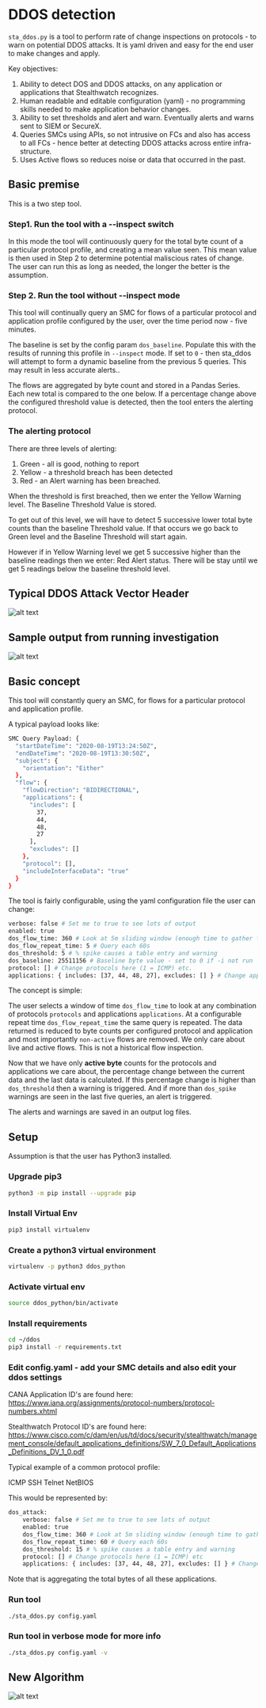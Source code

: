 # DDOS detection

`sta_ddos.py` is a tool to perform rate of change inspections on protocols -
to warn on potential DDOS attacks. It is yaml driven and easy for the end user
to make changes and apply.

Key objectives:

1. Ability to detect DOS and DDOS attacks, on any application or applications that Stealthwatch recognizes.
2. Human readable and editable configuration (yaml) - no programming skills needed to make application behavior changes.
3. Ability to set thresholds and alert and warn. Eventually alerts and warns sent to SIEM or SecureX.
4. Queries SMCs using APIs, so not intrusive on FCs and also has access to all FCs - hence better at detecting DDOS attacks across entire infra-structure.
5. Uses Active flows so reduces noise or data that occurred in the past.

## Basic premise

This is a two step tool.

### Step1. Run the tool with a --inspect switch

In this mode the tool will continuously query for the total byte count of a
particular protocol profile, and creating a mean value seen. This mean value is
then used in Step 2 to determine potential maliscious rates of change. The user
can run this as long as needed, the longer the better is the assumption.

### Step 2. Run the tool without --inspect mode

This tool will continually query an SMC for flows of a particular protocol and
application profile configured by the user, over the time period now - five
minutes.

The baseline is set by the config param ``dos_baseline``. Populate this with
the results of running this profile in ``--inspect`` mode. If set to ``0`` - then
sta_ddos will attempt to form a dynamic baseline from the previous 5 queries.
This may result in less accurate alerts..

The flows are aggregated by byte count and stored in a Pandas Series. Each new
total is compared to the one below. If a percentage change above the configured
threshold value is detected, then the tool enters the alerting protocol.

### The alerting protocol

There are three levels of alerting:

1. Green - all is good, nothing to report
2. Yellow - a threshold breach has been detected
3. Red - an Alert warning has been breached.

When the threshold is first breached, then we enter the Yellow Warning level.
The Baseline Threshold Value is stored.

To get out of this level, we will have to detect 5 successive lower total byte
counts than the baseline Threshold value. If that occurs we go back to Green
level and the Baseline Threshold will start again.

However if in Yellow Warning level we get 5 successive higher than the baseline
readings then we enter: Red Alert status. There will be stay until we get 5
readings below the baseline threshold level.

## Typical DDOS Attack Vector Header

![alt text](images/ddos_headers.png "DDOS Header")

## Sample output from running investigation

![alt text](images/ddos_output.png "DDOS Output")

## Basic concept

This tool will constantly query an SMC, for flows for a particular protocol and
application profile.

A typical payload looks like:

```bash
SMC Query Payload: {
  "startDateTime": "2020-08-19T13:24:50Z",
  "endDateTime": "2020-08-19T13:30:50Z",
  "subject": {
    "orientation": "Either"
  },
  "flow": {
    "flowDirection": "BIDIRECTIONAL",
    "applications": {
      "includes": [
        37,
        44,
        48,
        27
      ],
      "excludes": []
    },
    "protocol": [],
    "includeInterfaceData": "true"
  }
}
```

The tool is fairly configurable, using the yaml configuration file the user can
change:

```bash
verbose: false # Set me to true to see lots of output
enabled: true
dos_flow_time: 360 # Look at 5m sliding window (enough time to gather from FCs)
dos_flow_repeat_time: 5 # Query each 60s
dos_threshold: 5 # % spike causes a table entry and warning
dos_baseline: 25511156 # Baseline byte value - set to 0 if -i not run
protocol: [] # Change protocols here (1 = ICMP) etc.
applications: { includes: [37, 44, 48, 27], excludes: [] } # Change applications here (44 = SSH) etc.
```

The concept is simple:

The user selects a window of time `dos_flow_time` to look at any
combination of protocols `protocols` and applications `applications`. At a
configurable repeat time `dos_flow_repeat_time` the same query is repeated. The
data returned is reduced to byte counts per configured protocol and application
and most importantly `non-active` flows are removed. We only care about live
and active flows. This is not a historical flow inspection.

Now that we have only **active byte** counts for the protocols and applications we
care about, the percentage change between the current data and the last data is
calculated. If this percentage change is higher than `dos_threshold` then a
warning is triggered. And if more than `dos_spike` warnings are seen in the
last five queries, an alert is triggered.

The alerts and warnings are saved in an output log files.

## Setup

Assumption is that the user has Python3 installed.

### Upgrade pip3

```bash
python3 -m pip install --upgrade pip
```

### Install Virtual Env

```bash
pip3 install virtualenv
```

### Create a python3 virtual environment

```bash
virtualenv -p python3 ddos_python
```

### Activate virtual env

```bash
source ddos_python/bin/activate
```

### Install requirements

```bash
cd ~/ddos
pip3 install -r requirements.txt
```

### Edit config.yaml - add your SMC details and also edit your ddos settings

CANA Application ID's are found here: <https://www.iana.org/assignments/protocol-numbers/protocol-numbers.xhtml>

Stealthwatch Protocol ID's are found here:
<https://www.cisco.com/c/dam/en/us/td/docs/security/stealthwatch/management_console/default_applications_definitions/SW_7_0_Default_Applications_Definitions_DV_1_0.pdf>

Typical example of a common protocol profile:

ICMP
SSH
Telnet
NetBIOS

This would be represented by:

```bash
dos_attack:
    verbose: false # Set me to true to see lots of output
    enabled: true
    dos_flow_time: 360 # Look at 5m sliding window (enough time to gather from FCs)
    dos_flow_repeat_time: 60 # Query each 60s
    dos_threshold: 15 # % spike causes a table entry and warning
    protocol: [] # Change protocols here (1 = ICMP) etc
    applications: { includes: [37, 44, 48, 27], excludes: [] } # Change Apps here
```

Note that is aggregating the total bytes of all these applications.

### Run tool

```bash
./sta_ddos.py config.yaml
```

### Run tool in verbose mode for more info

```bash
./sta_ddos.py config.yaml -v
```

## New Algorithm

![alt text](images/new_algortihm.png "New Algorithm")
